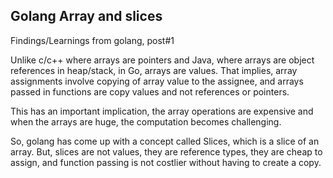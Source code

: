 ## Golang Array and slices

Findings/Learnings from golang, post#1

Unlike c/c++ where arrays are pointers and Java, where arrays are object references in heap/stack, in Go, arrays are values. That implies, array assignments involve copying of array value to the assignee, and arrays passed in functions are copy values and not references or pointers.

This has an important implication, the array operations are expensive and when the arrays are huge, the computation becomes challenging.

So, golang has come up with a concept called Slices, which is a slice of an array. But, slices are not values, they are reference types, they are cheap to assign, and function passing is not costlier without having to create a copy.
